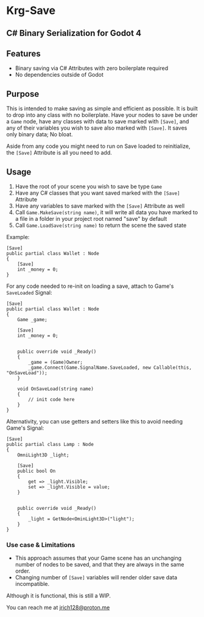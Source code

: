# Krg-Save
## C# Binary Serialization for Godot 4

## Features
- Binary saving via C# Attributes with zero boilerplate required
- No dependencies outside of Godot

## Purpose
This is intended to make saving as simple and efficient as possible. It is built to drop into any class with no boilerplate. Have your nodes to save be under a <code>Game</code> node, have any classes with data to save marked with <code>[Save]</code>, and any of their variables you wish to save also marked with <code>[Save]</code>. It saves only binary data; No bloat.

Aside from any code you might need to run on Save loaded to reinitialize, the <code>[Save]</code> Attribute is all you need to add.

## Usage
1. Have the root of your scene you wish to save be type <code>Game</code>
2. Have any C# classes that you want saved marked with the <code>[Save]</code> Attribute
3. Have any variables to save marked with the <code>[Save]</code> Attribute as well
4. Call <code>Game.MakeSave(string name)</code>, it will write all data you have marked to a file in a folder in your project root named "save" by default
5. Call <code>Game.LoadSave(string name)</code> to return the scene the saved state

Example:
```
[Save]
public partial class Wallet : Node
{
    [Save]
    int _money = 0;
}
```
For any code needed to re-init on loading a save, attach to Game's <code>SaveLoaded</code> Signal:
```
[Save]
public partial class Wallet : Node
{
    Game _game;

    [Save]
    int _money = 0;
    

    public override void _Ready()
    {
        _game = (Game)Owner;
        _game.Connect(Game.SignalName.SaveLoaded, new Callable(this, "OnSaveLoad"));
    }

    void OnSaveLoad(string name)
    {
        // init code here
    }
}
```

Alternativity, you can use getters and setters like this to avoid needing Game's Signal:
```
[Save]
public partial class Lamp : Node
{
    OmniLight3D _light;
    
    [Save]
    public bool On
    {
        get => _light.Visible;
        set => _light.Visible = value;
    } 
    

    public override void _Ready()
    {
        _light = GetNode<OminLight3D>("light");
    }
}
```



### Use case & Limitations
- This approach assumes that your Game scene has an unchanging number of nodes to be saved, and that they are always in the same order.
- Changing number of <code>[Save]</code> variables will render older save data incompatible. 

Although it is functional, this is still a WIP.

You can reach me at jrich128@proton.me 
